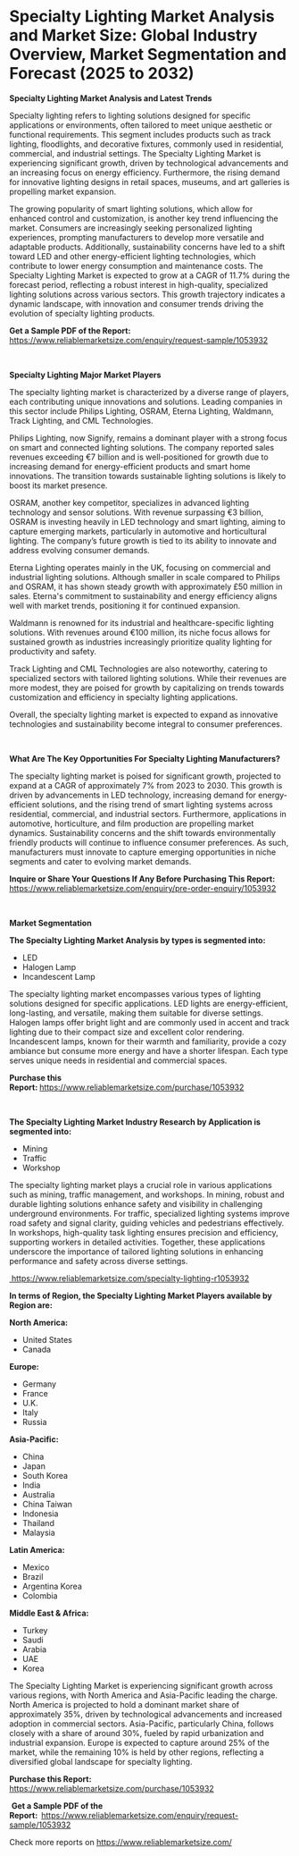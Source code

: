 <p><h1>Specialty Lighting Market Analysis and Market Size: Global Industry Overview, Market Segmentation and Forecast (2025 to 2032)</h1></p><p><strong>Specialty Lighting Market Analysis and Latest Trends</strong></p>
<p><p>Specialty lighting refers to lighting solutions designed for specific applications or environments, often tailored to meet unique aesthetic or functional requirements. This segment includes products such as track lighting, floodlights, and decorative fixtures, commonly used in residential, commercial, and industrial settings. The Specialty Lighting Market is experiencing significant growth, driven by technological advancements and an increasing focus on energy efficiency. Furthermore, the rising demand for innovative lighting designs in retail spaces, museums, and art galleries is propelling market expansion.</p><p>The growing popularity of smart lighting solutions, which allow for enhanced control and customization, is another key trend influencing the market. Consumers are increasingly seeking personalized lighting experiences, prompting manufacturers to develop more versatile and adaptable products. Additionally, sustainability concerns have led to a shift toward LED and other energy-efficient lighting technologies, which contribute to lower energy consumption and maintenance costs. The Specialty Lighting Market is expected to grow at a CAGR of 11.7% during the forecast period, reflecting a robust interest in high-quality, specialized lighting solutions across various sectors. This growth trajectory indicates a dynamic landscape, with innovation and consumer trends driving the evolution of specialty lighting products.</p></p>
<p><strong>Get a Sample PDF of the Report:&nbsp;</strong> <a href="https://www.reliablemarketsize.com/enquiry/request-sample/1053932?utm_campaign=1889&utm_medium=2&utm_source=Github&utm_content=ia&utm_term=06042025&utm_id=specialty-lighting">https://www.reliablemarketsize.com/enquiry/request-sample/1053932</a></p>
<p>&nbsp;</p>
<p><strong>Specialty Lighting Major Market Players</strong></p>
<p><p>The specialty lighting market is characterized by a diverse range of players, each contributing unique innovations and solutions. Leading companies in this sector include Philips Lighting, OSRAM, Eterna Lighting, Waldmann, Track Lighting, and CML Technologies.</p><p>Philips Lighting, now Signify, remains a dominant player with a strong focus on smart and connected lighting solutions. The company reported sales revenues exceeding €7 billion and is well-positioned for growth due to increasing demand for energy-efficient products and smart home innovations. The transition towards sustainable lighting solutions is likely to boost its market presence.</p><p>OSRAM, another key competitor, specializes in advanced lighting technology and sensor solutions. With revenue surpassing €3 billion, OSRAM is investing heavily in LED technology and smart lighting, aiming to capture emerging markets, particularly in automotive and horticultural lighting. The company’s future growth is tied to its ability to innovate and address evolving consumer demands.</p><p>Eterna Lighting operates mainly in the UK, focusing on commercial and industrial lighting solutions. Although smaller in scale compared to Philips and OSRAM, it has shown steady growth with approximately £50 million in sales. Eterna's commitment to sustainability and energy efficiency aligns well with market trends, positioning it for continued expansion.</p><p>Waldmann is renowned for its industrial and healthcare-specific lighting solutions. With revenues around €100 million, its niche focus allows for sustained growth as industries increasingly prioritize quality lighting for productivity and safety.</p><p>Track Lighting and CML Technologies are also noteworthy, catering to specialized sectors with tailored lighting solutions. While their revenues are more modest, they are poised for growth by capitalizing on trends towards customization and efficiency in specialty lighting applications. </p><p>Overall, the specialty lighting market is expected to expand as innovative technologies and sustainability become integral to consumer preferences.</p></p>
<p>&nbsp;</p>
<p><strong>What Are The Key Opportunities For Specialty Lighting Manufacturers?</strong></p>
<p><p>The specialty lighting market is poised for significant growth, projected to expand at a CAGR of approximately 7% from 2023 to 2030. This growth is driven by advancements in LED technology, increasing demand for energy-efficient solutions, and the rising trend of smart lighting systems across residential, commercial, and industrial sectors. Furthermore, applications in automotive, horticulture, and film production are propelling market dynamics. Sustainability concerns and the shift towards environmentally friendly products will continue to influence consumer preferences. As such, manufacturers must innovate to capture emerging opportunities in niche segments and cater to evolving market demands.</p></p>
<p><strong>Inquire or Share Your Questions If Any Before Purchasing This Report:</strong> <a href="https://www.reliablemarketsize.com/enquiry/pre-order-enquiry/1053932?utm_campaign=1889&utm_medium=2&utm_source=Github&utm_content=ia&utm_term=06042025&utm_id=specialty-lighting">https://www.reliablemarketsize.com/enquiry/pre-order-enquiry/1053932</a></p>
<p>&nbsp;</p>
<p><strong>Market Segmentation</strong></p>
<p><strong>The Specialty Lighting Market Analysis by types is segmented into:</strong></p>
<p><ul><li>LED</li><li>Halogen Lamp</li><li>Incandescent Lamp</li></ul></p>
<p><p>The specialty lighting market encompasses various types of lighting solutions designed for specific applications. LED lights are energy-efficient, long-lasting, and versatile, making them suitable for diverse settings. Halogen lamps offer bright light and are commonly used in accent and track lighting due to their compact size and excellent color rendering. Incandescent lamps, known for their warmth and familiarity, provide a cozy ambiance but consume more energy and have a shorter lifespan. Each type serves unique needs in residential and commercial spaces.</p></p>
<p><strong>Purchase this Report:&nbsp;</strong><a href="https://www.reliablemarketsize.com/purchase/1053932?utm_campaign=1889&utm_medium=2&utm_source=Github&utm_content=ia&utm_term=06042025&utm_id=specialty-lighting">https://www.reliablemarketsize.com/purchase/1053932</a></p>
<p>&nbsp;</p>
<p><strong>The Specialty Lighting Market Industry Research by Application is segmented into:</strong></p>
<p><ul><li>Mining</li><li>Traffic</li><li>Workshop</li></ul></p>
<p><p>The specialty lighting market plays a crucial role in various applications such as mining, traffic management, and workshops. In mining, robust and durable lighting solutions enhance safety and visibility in challenging underground environments. For traffic, specialized lighting systems improve road safety and signal clarity, guiding vehicles and pedestrians effectively. In workshops, high-quality task lighting ensures precision and efficiency, supporting workers in detailed activities. Together, these applications underscore the importance of tailored lighting solutions in enhancing performance and safety across diverse settings.</p></p>
<p><a href="https://www.reliablemarketsize.com/specialty-lighting-r1053932?utm_campaign=1889&utm_medium=2&utm_source=Github&utm_content=ia&utm_term=06042025&utm_id=specialty-lighting">&nbsp;https://www.reliablemarketsize.com/specialty-lighting-r1053932</a></p>
<p><strong>In terms of Region, the Specialty Lighting Market Players available by Region are:</strong></p>
<p>
    <p> <strong> North America: </strong>
        <ul>
            <li>United States</li>
            <li>Canada</li>
        </ul>
        </p> 
    <p> <strong> Europe: </strong>
        <ul>
            <li>Germany</li>
            <li>France</li>
            <li>U.K.</li>
            <li>Italy</li>
            <li>Russia</li>
        </ul>
        </p> 
    <p> <strong> Asia-Pacific: </strong>
        <ul>
            <li>China</li>
            <li>Japan</li>
            <li>South Korea</li>
            <li>India</li>
            <li>Australia</li>
            <li>China Taiwan</li>
            <li>Indonesia</li>
            <li>Thailand</li>
            <li>Malaysia</li>
        </ul>
        </p> 
    <p> <strong> Latin America: </strong>
        <ul>
            <li>Mexico</li>
            <li>Brazil</li>
            <li>Argentina Korea</li>
            <li>Colombia</li>
        </ul>
        </p> 
    <p> <strong> Middle East & Africa: </strong>
        <ul>
            <li>Turkey</li>
            <li>Saudi</li>
            <li>Arabia</li>
            <li>UAE</li>
            <li>Korea</li>
        </ul>
    </p>
    </p>
<p><p>The Specialty Lighting Market is experiencing significant growth across various regions, with North America and Asia-Pacific leading the charge. North America is projected to hold a dominant market share of approximately 35%, driven by technological advancements and increased adoption in commercial sectors. Asia-Pacific, particularly China, follows closely with a share of around 30%, fueled by rapid urbanization and industrial expansion. Europe is expected to capture around 25% of the market, while the remaining 10% is held by other regions, reflecting a diversified global landscape for specialty lighting.</p></p>
<p><strong>Purchase this Report: </strong><a href="https://www.reliablemarketsize.com/purchase/1053932?utm_campaign=1889&utm_medium=2&utm_source=Github&utm_content=ia&utm_term=06042025&utm_id=specialty-lighting">https://www.reliablemarketsize.com/purchase/1053932</a></p>
<p>&nbsp;<strong>Get a Sample PDF of the Report:&nbsp;&nbsp;</strong><a href="https://www.reliablemarketsize.com/enquiry/request-sample/1053932?utm_campaign=1889&utm_medium=2&utm_source=Github&utm_content=ia&utm_term=06042025&utm_id=specialty-lighting">https://www.reliablemarketsize.com/enquiry/request-sample/1053932</a></p>
<p><strong></strong></p>
<p>Check more reports on <a href="https://www.reliablemarketsize.com/?utm_campaign=1889&utm_medium=2&utm_source=Github&utm_content=ia&utm_term=06042025&utm_id=specialty-lighting">https://www.reliablemarketsize.com/</a></p>
